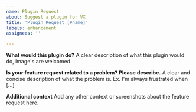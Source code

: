 ```yaml
---
name: Plugin Request
about: Suggest a plugin for VX
title: 'Plugin Request [#name]'
labels: enhancement
assignees: ''

---
```


**What would this plugin do?**
A clear description of what this plugin would do, image's are welcomed.

**Is your feature request related to a problem? Please describe.**
A clear and concise description of what the problem is. Ex. I'm always frustrated when [...]

**Additional context**
Add any other context or screenshots about the feature request here.
